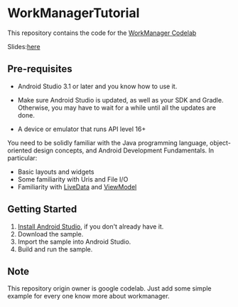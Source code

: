 WorkManagerTutorial
===================================

This repository contains the code for the [WorkManager Codelab](https://codelabs.developers.google.com/codelabs/android-workmanager)

Slides:[here](https://docs.google.com/presentation/d/1fZjtTG4cSOgyPUa0cK3h1kXwviDo6VuVranHqxB32q4/edit?usp=sharing)


Pre-requisites
--------------

* Android Studio 3.1 or later and you know how to use it.

* Make sure Android Studio is updated, as well as your SDK and Gradle.
Otherwise, you may have to wait for a while until all the updates are done.

* A device or emulator that runs API level 16+

You need to be solidly familiar with the Java programming language,
object-oriented design concepts, and Android Development Fundamentals.
In particular:

* Basic layouts and widgets
* Some familiarity with Uris and File I/O
* Familiarity with [LiveData](https://developer.android.com/topic/libraries/architecture/livedata)
  and [ViewModel](https://developer.android.com/topic/libraries/architecture/viewmodel)

Getting Started
---------------

1. [Install Android Studio](https://developer.android.com/studio/install.html),
if you don't already have it.
2. Download the sample.
2. Import the sample into Android Studio.
3. Build and run the sample.


Note
---------------

This repository origin owner is google codelab. Just add some simple example for every one know more about workmanager.
